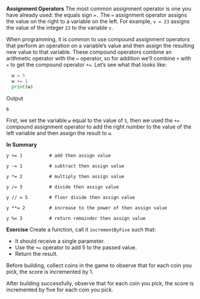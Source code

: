 **Assignment Operators**
The most common assignment operator is one you have already used: the equals sign `=.` The `=` assignment operator assigns the value on the right to a variable on the left. For example, `v = 23` assigns the value of the integer `23` to the variable `v`.

When programming, it is common to use compound assignment operators that perform an operation on a variable’s value and then assign the resulting new value to that variable. These compound operators combine an arithmetic operator with the `=` operator, so for addition we’ll combine `+` with `=` to get the compound operator `+=`. Let’s see what that looks like:

```python
  w = 5
  w += 1
  print(w)
```

Output
```text
6
```

First, we set the variable `w` equal to the value of `5`, then we used the `+=` compound assignment operator to add the right number to the value of the left variable and then assign the result to `w`.


**In Summary**
```text
y += 1          # add then assign value

y -= 1          # subtract then assign value

y *= 2          # multiply then assign value

y /= 3          # divide then assign value

y // = 5        # floor divide then assign value

y **= 2         # increase to the power of then assign value

y %= 3          # return remainder then assign value
```

**Exercise**
Create a function, call it `incrementByFive` such that:
- It should receive a single parameter.
- Use the `+=` operator to add 5 to the passed value.
- Return the result.

Before building, collect coins in the game to observe that for each coin you pick, the score is incremented by 1.

After building successfully, observe that for each coin you pick, the score is incremented by five for each coin you pick.

